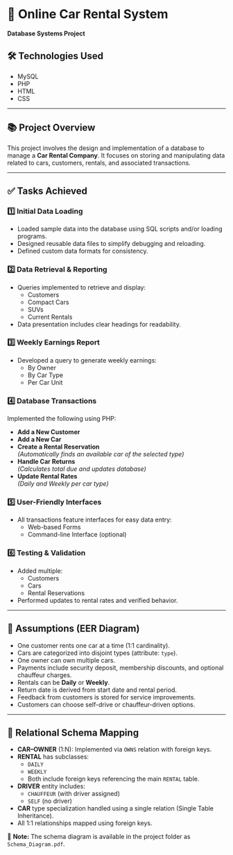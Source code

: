 # 🚗 Online Car Rental System
**Database Systems Project**

## 🛠️ Technologies Used
- MySQL
- PHP
- HTML
- CSS

---

## 📚 Project Overview
This project involves the design and implementation of a database to manage a **Car Rental Company**. It focuses on storing and manipulating data related to cars, customers, rentals, and associated transactions.

---

## ✅ Tasks Achieved

### 1️⃣ Initial Data Loading
- Loaded sample data into the database using SQL scripts and/or loading programs.
- Designed reusable data files to simplify debugging and reloading.
- Defined custom data formats for consistency.

### 2️⃣ Data Retrieval & Reporting
- Queries implemented to retrieve and display:
  - Customers
  - Compact Cars
  - SUVs
  - Current Rentals
- Data presentation includes clear headings for readability.

### 3️⃣ Weekly Earnings Report
- Developed a query to generate weekly earnings:
  - By Owner
  - By Car Type
  - Per Car Unit

### 4️⃣ Database Transactions
Implemented the following using PHP:

- **Add a New Customer**
- **Add a New Car**
- **Create a Rental Reservation**  
  _(Automatically finds an available car of the selected type)_
- **Handle Car Returns**  
  _(Calculates total due and updates database)_
- **Update Rental Rates**  
  _(Daily and Weekly per car type)_

### 5️⃣ User-Friendly Interfaces
- All transactions feature interfaces for easy data entry:
  - Web-based Forms
  - Command-line Interface (optional)

### 6️⃣ Testing & Validation
- Added multiple:
  - Customers
  - Cars
  - Rental Reservations
- Performed updates to rental rates and verified behavior.

---

## 📐 Assumptions (EER Diagram)

- One customer rents one car at a time (1:1 cardinality).
- Cars are categorized into disjoint types (attribute: `type`).
- One owner can own multiple cars.
- Payments include security deposit, membership discounts, and optional chauffeur charges.
- Rentals can be **Daily** or **Weekly**.
- Return date is derived from start date and rental period.
- Feedback from customers is stored for service improvements.
- Customers can choose self-drive or chauffeur-driven options.

---

## 🧬 Relational Schema Mapping

- **CAR–OWNER** (1:N): Implemented via `OWNS` relation with foreign keys.
- **RENTAL** has subclasses:
  - `DAILY`
  - `WEEKLY`
  - Both include foreign keys referencing the main `RENTAL` table.
- **DRIVER** entity includes:
  - `CHAUFFEUR` (with driver assigned)
  - `SELF` (no driver)
- **CAR** type specialization handled using a single relation (Single Table Inheritance).
- All 1:1 relationships mapped using foreign keys.

📎 **Note:** The schema diagram is available in the project folder as `Schema_Diagram.pdf`.
